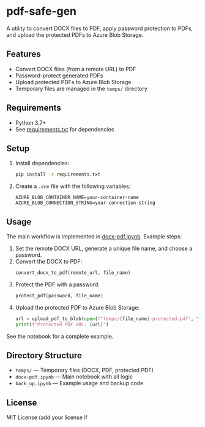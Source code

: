 # pdf-safe-gen

A utility to convert DOCX files to PDF, apply password protection to PDFs, and upload the protected PDFs to Azure Blob Storage.

## Features

- Convert DOCX files (from a remote URL) to PDF
- Password-protect generated PDFs
- Upload protected PDFs to Azure Blob Storage
- Temporary files are managed in the `temps/` directory

## Requirements

- Python 3.7+
- See [requirements.txt](requirements.txt) for dependencies

## Setup

1. Install dependencies:

   ```sh
   pip install -r requirements.txt
   ```

2. Create a `.env` file with the following variables:
   ```
   AZURE_BLOB_CONTAINER_NAME=your-container-name
   AZURE_BLOB_CONNECTION_STRING=your-connection-string
   ```

## Usage

The main workflow is implemented in [docx-pdf.ipynb](docx-pdf.ipynb). Example steps:

1. Set the remote DOCX URL, generate a unique file name, and choose a password.
2. Convert the DOCX to PDF:
   ```python
   convert_docx_to_pdf(remote_url, file_name)
   ```
3. Protect the PDF with a password:
   ```python
   protect_pdf(password, file_name)
   ```
4. Upload the protected PDF to Azure Blob Storage:
   ```python
   url = upload_pdf_to_blob(open(f"temps/{file_name}-protected.pdf", "rb").read())
   print(f"Protected PDF URL: {url}")
   ```

See the notebook for a complete example.

## Directory Structure

- `temps/` — Temporary files (DOCX, PDF, protected PDF)
- `docx-pdf.ipynb` — Main notebook with all logic
- `back_up.ipynb` — Example usage and backup code

## License

MIT License (add your license if
